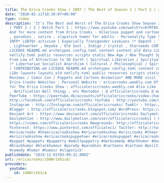 ```yaml
---
title: The Erica Crooks Show ( 2007 ) The Best of Season 2 ( Part 2 / 2 )
date: "2020-02-11T18:38:07+08:00"
type: video
description: 'It’s The Best and Worst of The Erica Crooks Show Season 2 from 2007
  ( PART 2 / 2 ) Watch Part 1 : https://www.youtube.com/watch?v=67Mf8hJ65M0&t=247s
  And for more content from Erica Crooks - Hilarious puppet and cartoon dark comedy
  , parodies , satire , slapstick humor for adults - Personality Type Science , mostly
  INFP* LGBTQ+ activism ( Especially Transgender Lesbians )* Empath : Twin Flames
  , Lightworker , Heyoka , Old Soul , Indigo / Crystal , Starseeds CONTRIBUTING.md
  LICENSE README.md archetypes config.toml content content_old data i18n layouts layouts_old
  netlify.toml public resources scripts static New Age / New Thought Spirituality
  From Law of Attraction to 5D Earth ( Spiritual Liberation / Spiritual Anarchism
  )* Libertarian Socialist Anarchism ( Cultural / Philosophical / Spiritual / Pacifism
  ) CONTRIBUTING.md LICENSE README.md archetypes config.toml content content_old data
  i18n layouts layouts_old netlify.toml public resources scripts static Pop Culture
  Reviews / Comic Con / Puppets and Cartoon Animation* AND MORE visit The Official
  Erica Crooks Websites : Personal Website : ericacrooks.weebly.com Official Website
  for The Erica Crooks Show : officialericcrooks.weebly.com Also Like , Subscribe
  , Notification Bell thingy , etc Mastodon : @ officialericcrooks @ mastodon.social
  PeerTube : https://peertube.dk/accounts/officialericcrooks/video-channels Facebook:
  http://facebook.com/officialericcrooks YouTube : http://youtube.com/user/officialericcrooks
  Instagram : http://Instagram.com/officialericcrooks/ Tumblr : https://officialericcrooks.tumblr.com/
  Blogger : http://officialericcrooks.blogspot.com/ WordPress: https://officialericcrooks.wordpress.com
  Deviant Art : https://www.deviantart.com/officialericcrooks Dailymotion : http://www.dailymotion.com/user/officialericcrooks
  Dailymotion : http://www.dailymotion.com/user/officialericcrooks1 ( backup ) Vimeo:
  https://vimeo.com/officialericcrooks Newgrounds: http://officialericcrooks.newgrounds.com
  Pinterest: https://www.pinterest.com/officialec1/ Twitter: http://twitter.com/crooks_erica
  #ericacrooks #theericacrooksshow #ericacrooksshow #ericcrooks #theericcrooksshow
  #ericcrooksshow #ericacrookspuppeteer #ericacrookspuppet #ericacrookspuppets #satire
  #puppet #puppets #puppetry #adultpuppetry #darkcomedy #darkhumor #darkhumour #blackcomedy
  #blackhumor #blackhumour #parody #parodies #cartoons #cartoon #politicalsatire #funny
  #comedy #humor #humour #slapstick'
publishdate: "2019-12-01T03:09:31.000Z"
url: /ericacrooks/iO8WriVb1cA/
providers:
  youtube:
    id: iO8WriVb1cA
---
```

